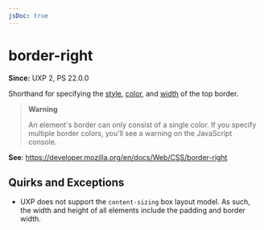 ```yaml
---
jsDoc: true
---
```

# border-right

**Since:** UXP 2, PS 22.0.0

Shorthand for specifying the [style](../border-right-style/), [color](../border-right-color/), and [width](../border-right-width) of the top border.

> **Warning**
>
> An element's border can only consist of a single color. If you specify
> multiple border colors, you'll see a warning on the JavaScript console.

**See**: https://developer.mozilla.org/en/docs/Web/CSS/border-right  

## Quirks and Exceptions

* UXP does not support the `content-sizing` box layout model. As such, the width and height of all elements include the padding and border width.
